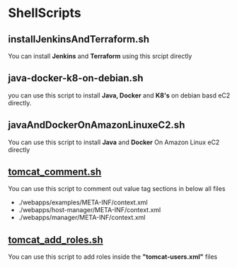 # ShellScripts

## installJenkinsAndTerraform.sh
You can install **Jenkins** and **Terraform** using this srcipt directly 


## java-docker-k8-on-debian.sh
you can use this script to install **Java, Docker** and **K8's** on debian basd eC2 directly.


## javaAndDockerOnAmazonLinuxeC2.sh
You can use this script to install **Java** and **Docker** On Amazon Linux eC2 directly


## [tomcat_comment.sh](https://github.com/debadattagadanayak/ShellScripts/blob/main/tomcat_comment.sh)

You can use this script to comment out value tag sections in below all files
* ./webapps/examples/META-INF/context.xml
* ./webapps/host-manager/META-INF/context.xml
* ./webapps/manager/META-INF/context.xml


## [tomcat_add_roles.sh](https://github.com/debadattagadanayak/ShellScripts/blob/main/tomcat_add_roles.sh)

You can use this script to add roles inside the **"tomcat-users.xml"** files

